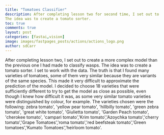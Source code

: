```yaml
---
title: "Tomatoes Classifier"
description: After completing lesson two for second time, I set out to create a more complex model than the previous one I had made to classify wasps. 
The idea was to create a tomato sorter. 
toc: true
comments: true
layout: post
categories: [fastai,vision]
image: images/fastpages_posts/actions/actions_logo.png
author: sdCarr
---
```


After completing lesson two, I set out to create a more complex model than the previous one I had made to classify wasps. 
The idea was to create a tomato sorter. I set to work with the data. The truth is that I found many varieties of tomatoes, some of them very similar because they are variants of the same species. This made it very difficult to approximate the prediction of the model. I decided to choose 18 varieties that were sufficiently different to try to get the model as close as possible, even though I knew how difficult it was, as some very similar tomato varieties were distinguished by colour, for example. The varieties chosen were the following:
zebra tomato', 'yellow pear tomato', 'hillbilly tomato', 'green zebra tomato', 'great white tomato', 'Giulietta tomato', 'Garden Peach tomato', 'cherokee tomato', 'campari tomato','Krim tomato','Azoychka tomato','cherry tomato','Grape Tomatoes','roma tomato','red beefsteak tomato','Green tomatoes','Kumato Tomatoes','heirloom tomato'.